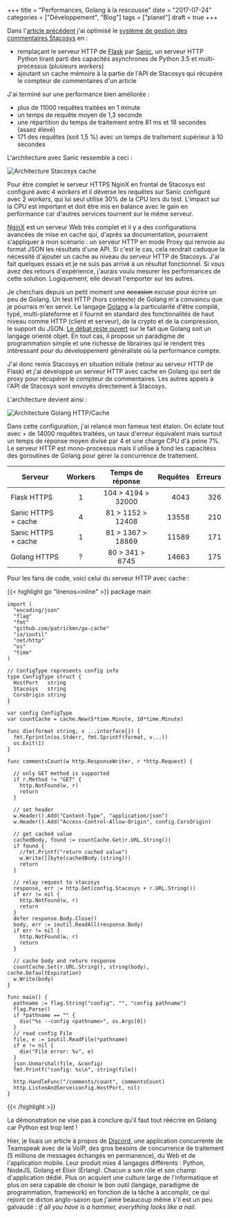 +++
title = "Performances, Golang à la rescousse"
date = "2017-07-24"
categories = ["Développement", "Blog"]
tags = ["planet"]
draft = true
+++

Dans l'[article précédent](/2017/performance-python-web) j'ai optimisé le
[système de gestion des commentaires
Stacosys](https://github.com/kianby/stacosys) en :

- remplaçant le serveur HTTP de [Flask](http://flask.pocoo.org) par [Sanic](http://sanic.readthedocs.io), un serveur HTTP Python tirant parti des capacités asynchrones de Python 3.5 et multi-processus (plusieurs *workers*)
- ajoutant un cache mémoire à la partie de l'API de Stacosys qui récupère le compteur de commentaires d'un article

J'ai terminé sur une performance bien améliorée :

- plus de 11000 requêtes traitées en 1 minute
- un temps de requête moyen de 1,3 seconde
- une répartition du temps de traitement entre 81 ms et 18 secondes (assez élevé)
- 171 des requêtes (soit 1,5 %) avec un temps de traitement supérieur à 10 secondes

L'architecture avec Sanic ressemble à ceci :

![Architecture Stacosys cache](/images/2017/diag-sanic-cache.png)

Pour être complet le serveur HTTPS NginX en frontal de Stacosys est configuré
avec 4 *workers*  et il déverse les requêtes sur Sanic configuré avec 2
*workers*, qui lui seul utilise 30% de la CPU lors du test. L'impact sur la CPU
est important et doit être mis en balance avec le gain en performance car
d'autres services tournent sur le même serveur.

[NginX](https://fr.wikipedia.org/wiki/Nginx) est un serveur Web très complet et
il y a des configurations avancées de mise en cache qui, d'après sa
documentation, pourraient s'appliquer à mon scénario : un serveur HTTP en mode
Proxy qui renvoie au format JSON les résultats d'une API. Si c'est le cas, cela
rendrait caduque la nécessité d'ajouter un cache au niveau du serveur HTTP de
Stacosys. J'ai fait quelques essais et je ne suis pas  arrivé à un résultat
fonctionnel. Si vous avez des retours d'expérience, j'aurais voulu mesurer les
performances de cette solution. Logiquement, elle devrait l'emporter sur les
autres.

Je cherchais depuis un petit moment une ~~occasion~~ excuse pour écrire un peu
de Golang. Un test HTTP (hors contexte) de Golang m'a convaincu que je pourrais
m'en servir. Le langage [Golang](https://golang.org) a la particularité d'être
compilé, typé, multi-plateforme et il fournit  en standard des fonctionalités de
haut niveau comme HTTP (client et serveur), de la crypto et de la compression,
le support du JSON. [Le débat reste
ouvert](http://spf13.com/post/is-go-object-oriented) sur le fait que Golang soit
un langage orienté objet. En tout cas, il propose un paradigme de programmation
simple et une richesse de librairies qui le rendent très intéressant pour du
développement généraliste où la performance compte.

J'ai donc remis Stacosys en situation initiale (retour au serveur HTTP de Flask)
et j'ai développé un serveur HTTP avec cache en Golang qui sert de proxy pour
récupérer le compteur de commentaires. Les autres appels à l'API de Stacosys
sont envoyés directement à Stacosys.

L'architecture devient ainsi :

![Architecture Golang HTTP/Cache](/images/2017/diag-go-http.png)

Dans cette configuration, j'ai relancé mon fameux test étalon. On éclate tout
avec + de 14000 requêtes traitées, un taux d'erreur équivalent mais surtout un
temps de réponse moyen divisé par 4 et une charge CPU d'à peine 7%. Le serveur
HTTP est mono-processus mais il utilise à fond les capacitéss des goroutines de
Golang pour gérer la concurrence de traitement.  

|       Serveur       | Workers |  Temps de réponse  | Requêtes | Erreurs |
| ------------------- |:-------:|:------------------:| --------:| -------:|
| Flask HTTPS         |    1    | 104 > 4194 > 32000 |     4043 |     326 |
| Sanic HTTPS + cache |    4    | 81 > 1152 > 12408  |    13558 |     210 |
| Sanic HTTPS + cache |    1    | 81 > 1367 > 18869  |    11589 |     171 |
| Golang HTTPS        |    ?    |  80 > 341 > 6745   |    14663 |     175 |

Pour les fans de code, voici celui du serveur HTTP avec cache :

{{< highlight go "linenos=inline" >}}
    package main

    import (
      "encoding/json"
      "flag"
      "fmt"
      "github.com/patrickmn/go-cache"
      "io/ioutil"
      "net/http"
      "os"
      "time"
    )

    // ConfigType represents config info
    type ConfigType struct {
      HostPort   string
      Stacosys   string
      CorsOrigin string
    }

    var config ConfigType
    var countCache = cache.New(5*time.Minute, 10*time.Minute)

    func die(format string, v ...interface{}) {
      fmt.Fprintln(os.Stderr, fmt.Sprintf(format, v...))
      os.Exit(1)
    }

    func commentsCount(w http.ResponseWriter, r *http.Request) {

      // only GET method is supported
      if r.Method != "GET" {
        http.NotFound(w, r)
        return
      }

      // set header
      w.Header().Add("Content-Type", "application/json")
      w.Header().Add("Access-Control-Allow-Origin", config.CorsOrigin)

      // get cached value
      cachedBody, found := countCache.Get(r.URL.String())
      if found {
        //fmt.Printf("return cached value")
        w.Write([]byte(cachedBody.(string)))
        return
      }

      // relay request to stacosys
      response, err := http.Get(config.Stacosys + r.URL.String())
      if err != nil {
        http.NotFound(w, r)
        return
      }
      defer response.Body.Close()
      body, err := ioutil.ReadAll(response.Body)
      if err != nil {
        http.NotFound(w, r)
        return
      }

      // cache body and return response
      countCache.Set(r.URL.String(), string(body), cache.DefaultExpiration)
      w.Write(body)
    }

    func main() {
      pathname := flag.String("config", "", "config pathname")
      flag.Parse()
      if *pathname == "" {
        die("%s --config <pathname>", os.Args[0])
      }
      // read config File
      file, e := ioutil.ReadFile(*pathname)
      if e != nil {
        die("File error: %v", e)
      }
      json.Unmarshal(file, &config)
      fmt.Printf("config: %s\n", string(file))

      http.HandleFunc("/comments/count", commentsCount)
      http.ListenAndServe(config.HostPort, nil)
    }
{{< /highlight >}}

La démonstration ne vise pas à conclure qu'il faut tout réécrire en Golang car
Python est trop lent !

Hier, je lisais un article à propos de [Discord](https://discordapp.com/), une
application concurrente de Teamspeak avec de la VoIP, des gros besoins de
concurrence de traitement (5 millions de messages échangés en permanence), du
Web et de l'application mobile. Leur produit mixe 4 langages différents :
Python, NodeJS, Golang et Elixir (Erlang). Chacun a son rôle et son champ
d'application dédié. Plus on acquiert une culture large de l'informatique et
plus on sera capable de choisir le bon outil (langage, paradigme de
programmation, framework) en fonction de la tâche à accomplir, ce qui rejoint ce
dicton anglo-saxon que j'aime beaucoup même s'il est un peu galvaudé : *if all
you have is a hammer, everything looks like a nail*.
